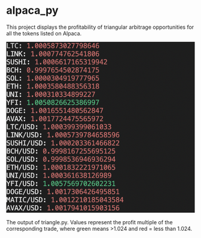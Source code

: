 # alpaca_py 

This project displays the profitability of triangular arbitrage opportunities for all the tokens listed on Alpaca.

![Output of triangle.py](assets/alpaca-py-sc.png)

The output of triangle.py. Values represent the profit multiple of the corresponding trade, where green means >1.024 and red = less than 1.024. 